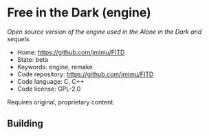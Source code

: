 # Free in the Dark (engine)

_Open source version of the engine used in the Alone in the Dark and sequels._

- Home: https://github.com/jmimu/FITD
- State: beta
- Keywords: engine, remake
- Code repository: https://github.com/jmimu/FITD
- Code language: C, C++
- Code license: GPL-2.0

Requires original, proprietary content.

## Building


